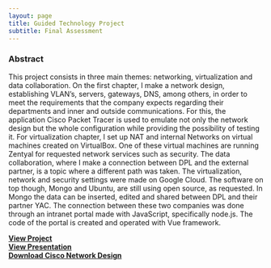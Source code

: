 ```yaml
---
layout: page
title: Guided Technology Project
subtitle: Final Assessment
---
```

### **Abstract** 
This project consists in three main themes: networking, virtualization and data collaboration.
On the first chapter, I make a network design, establishing VLAN’s, servers, gateways, DNS, among others, in order to meet the requirements that the company expects regarding their departments and inner and outside communications. For this, the application Cisco Packet Tracer is used to emulate not only the network design but the whole configuration while providing the possibility of testing it.
For virtualization chapter, I set up NAT and internal Networks on virtual machines created on VirtualBox. One of these virtual machines are running Zentyal for requested network services such as security.
The data collaboration, where I make a connection between DPL and the external partner, is a topic where a different path was taken. The virtualization, network and security settings were made on Google Cloud. The software on top though, Mongo and Ubuntu, are still using open source, as requested.
In Mongo the data can be inserted, edited and shared between DPL and their partner YAC. The connection between these two companies was done through an intranet portal made with JavaScript, specifically node.js. The code of the portal is created and operated with Vue framework.

<a href="https://drive.google.com/drive/folders/1U_LjeqTXbV_NapT6Iawiq_26C19kjGM8" target="_blank">**View Project**</a><br> 
<a href="https://drive.google.com/file/d/1leTbJm4CDps0Mjsf9cJpTGbWcev1KpEZ/view?usp=sharing" target="_blank">**View Presentation**</a>
<br> <a href="https://drive.google.com/file/d/13bIslURBP7wL9R2qYq0FDigLzNfKEWr7/view?usp=sharing" target="_blank">**Download Cisco Network Design**</a>